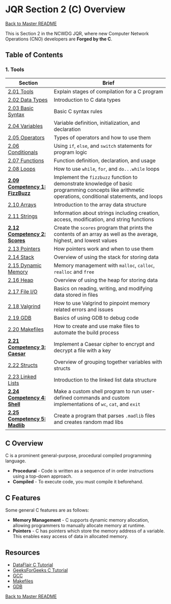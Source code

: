 # JQR Section 2 (C) Overview

[Back to Master README](../README.md)

This is Section 2 in the NCWDG JQR, where new Computer Network Operations (CNO) developers are **Forged by the C**.

## Table of Contents
### 1. Tools
|     Section    |   Brief   |
-----------------|-----------|
| [2.01 Tools](2.01_tools/README.md) | Explain stages of compilation for a C program | 
| [2.02 Data Types](2.02_data_types/README.md)  | Introduction to C data types |
| [2.03 Basic Syntax](2.03_basic_syntax/README.md)  | Basic C syntax rules |
| [2.04 Variables](2.04_variables/README.md)  | Variable definition, initialization, and declaration |
| [2.05 Operators](2.05_operators/README.md)  | Types of operators and how to use them |
| [2.06 Conditionals](2.06_conditionals/README.md)  | Using `if`, `else`, and `switch` statements for program logic |
| [2.07 Functions](2.07_functions/README.md)  | Function definition, declaration, and usage |
| [2.08 Loops](2.08_loops/README.md)  | How to use `while`, `for`, and `do...while` loops |
| **[2.09 Competency 1: FizzBuzz](2.09_competency_1_fizzbuzz/README.md)**  | Implement the `fizzbuzz` function to demonstrate knowledge of basic programming concepts like arithmetic operations, conditional statements, and loops |
| [2.10 Arrays](2.10_arrays/README.md)  | Introduction to the array data structure |
| [2.11 Strings](2.11_strings/README.md)  | Information about strings including creation, access, modification, and string functions |
| **[2.12 Competency 2: Scores](2.12_competency_2_scores/README.md)**  | Create the `scores` program that prints the contents of an array as well as the average, highest, and lowest values |
| [2.13 Pointers](2.13_pointers/README.md)  | How pointers work and when to use them |
| [2.14 Stack](2.14_stack/README.md)  | Overview of using the stack for storing data |
| [2.15 Dynamic Memory](2.15_dynamic_memory/README.md)  | Memory management with `malloc`, `calloc`, `realloc` and `free` |
| [2.16 Heap](2.16_heap_arrays_strings/README.md)  | Overview of using the heap for storing data  |
| [2.17 File I/O](2.17_file_input_output/README.md)  | Basics on reading, writing, and modifying data stored in files |
| [2.18 Valgrind](2.18_valgrind/README.md)  | How to use Valgrind to pinpoint memory related errors and issues |
| [2.19 GDB](2.19_gdb/README.md)  | Basics of using GDB to debug code |
| [2.20 Makefiles](2.20_makefiles/README.md)  | How to create and use make files to automate the build process |
| **[2.21 Competency 3: Caesar](2.21_competency_3_caesar/README.md)**  | Implement a Caesar cipher to encrypt and decrypt a file with a key |
| [2.22 Structs](2.22_structs/README.md)  | Overview of grouping together variables with structs |
| [2.23 Linked Lists](2.23_linked_lists/README.md)  | Introduction to the linked list data structure |
| **[2.24 Competency 4: Shell](2.24_competency_4_shell/README.md)**  | Make a custom shell program to run user-defined commands and custom implementations of `wc`, `cat`, and `exit` |
| **[2.25 Competency 5: Madlib](2.25_competency_5_madlib/README.md)**  | Create a program that parses `.madlib` files and creates random mad libs |

## C Overview
C is a prominent general-purpose, procedural compiled programming language. 
- **Procedural** - Code is written as a sequence of in order instructions using a top-down approach. 
- **Compiled** - To execute code, you must compile it beforehand.  

## C Features
Some general C features are as follows:
- **Memory Management** - C supports dynamic memory allocation, allowing programmers to manually allocate memory at runtime. 
- **Pointers** - C has pointers which store the memory address of a variable. This enables easy access of data in allocated memory. 

## Resources
- [DataFlair C Tutorial](https://data-flair.training/blogs/c-tutorial/)
- [GeeksForGeeks C Tutorial](https://www.geeksforgeeks.org/c-programming-language/?ref=shm)
- [GCC](https://gcc.gnu.org/onlinedocs/gcc)
- [Makefiles](https://www.gnu.org/software/make/manual/make.html)
- [GDB](https://darkdust.net/files/GDB%20Cheat%20Sheet.pdf)


[Back to Master README](../README.md)

